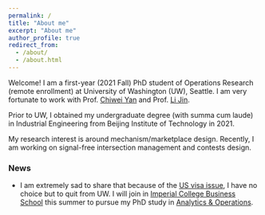 ```yaml
---
permalink: /
title: "About me"
excerpt: "About me"
author_profile: true
redirect_from: 
  - /about/
  - /about.html
---
```


Welcome! I am a first-year (2021 Fall) PhD student of Operations Research (remote enrollment) at University of Washington (UW), Seattle. I am very fortunate to work with Prof. [Chiwei Yan](https://yanchiwei.github.io/index.html) and Prof. [Li Jin](https://jinli.ji.sjtu.edu.cn/). 

Prior to UW, I obtained my undergraduate degree (with summa cum laude) in Industrial Engineering from Beijing Institute of Technology in 2021.



My research interest is around mechanism/marketplace design. Recently, I am working on signal-free intersection management and contests design. 



### News

- I am extremely sad to share that because of the [US visa issue](https://en.wikipedia.org/wiki/Proclamation_10043), I have no choice but to quit from UW. I will join in [Imperial College Business School](https://www.imperial.ac.uk/business-school/) this summer to pursue my PhD study in [Analytics & Operations](https://www.imperial.ac.uk/business-school/faculty-research/academic-areas/analytics-operations/). 
